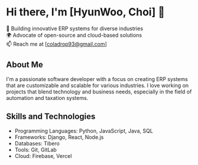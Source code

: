 # Hi there, I'm [HyunWoo, Choi] 👋

🚀 Building innovative ERP systems for diverse industries  
🌍 Advocate of open-source and cloud-based solutions  
📫 Reach me at [coladrop93@gmail.com]

## About Me

I'm a passionate software developer with a focus on creating ERP systems that are customizable and scalable for various industries. I love working on projects that blend technology and business needs, especially in the field of automation and taxation systems.

## Skills and Technologies

- Programming Languages: Python, JavaScript, Java, SQL
- Frameworks: Django, React, Node.js
- Databases: Tibero
- Tools: Git, GitLab
- Cloud: Firebase, Vercel


<!--
**Hyun-Woo-Choi/Hyun-woo-Choi** is a ✨ _special_ ✨ repository because its `README.md` (this file) appears on your GitHub profile.

Here are some ideas to get you started:
Working

- 🔭 I’m currently working on ...
- 🌱 I’m currently learning ...
- 👯 I’m looking to collaborate on ...
- 🤔 I’m looking for help with ...
- 💬 Ask me about ...
- 📫 How to reach me: ...
- 😄 Pronouns: ...
- ⚡ Fun fact: ...
-->
